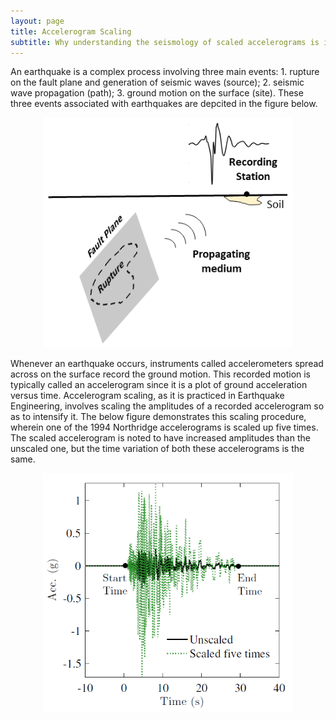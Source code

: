 ```yaml
---
layout: page
title: Accelerogram Scaling
subtitle: Why understanding the seismology of scaled accelerograms is important for Earthquake Engineering?
---
```


An earthquake is a complex process involving three main events: 1. rupture on the fault plane and generation of seismic waves (source); 2. seismic wave propagation (path); 3. ground motion on the surface (site). These three events associated with earthquakes are depcited in the figure below.   

<center><img src="/Blogs/PBEE/Schem_Easy2.png" width="400"></center>

Whenever an earthquake occurs, instruments called accelerometers spread across on the surface record the ground motion. This recorded motion is typically called an accelerogram since it is a plot of ground acceleration versus time. Accelerogram scaling, as it is practiced in Earthquake Engineering, involves scaling the amplitudes of a recorded accelerogram so as to intensify it. The below figure demonstrates this scaling procedure, wherein one of the 1994 Northridge accelerograms is scaled up five times. The scaled accelerogram is noted to have increased amplitudes than the unscaled one, but the time variation of both these accelerograms is the same.

<center><img src="/Blogs/PBEE/Scaling_Desc.PNG" width="400"></center>




